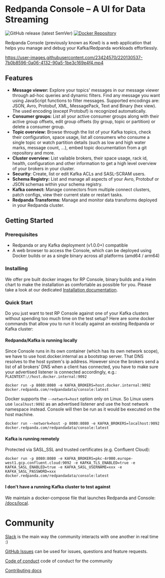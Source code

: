 # Redpanda Console – A UI for Data Streaming

![GitHub release (latest SemVer)](https://img.shields.io/github/v/release/redpanda-data/console?sort=semver)
[![Docker Repository](https://img.shields.io/badge/docker%20image-ready-green "Docker Repository")](https://hub.docker.com/r/redpandadata/console/tags)

Redpanda Console (previously known as Kowl) is a web application that helps you manage and debug your Kafka/Redpanda workloads effortlessly.

https://user-images.githubusercontent.com/23424570/220130537-7b0b8596-0a06-4132-90a5-1be3c169e4f4.mp4

## Features

- **Message viewer:** Explore your topics' messages in our message viewer through ad-hoc queries and dynamic filters. Find any message you want using JavaScript functions to filter messages. Supported encodings are: JSON, Avro, Protobuf, XML, MessagePack, Text and Binary (hex view). The used encoding (except Protobuf) is recognized automatically.
- **Consumer groups:** List all your active consumer groups along with their active group offsets, edit group offsets (by group, topic or partition) or delete a consumer group.
- **Topic overview:** Browse through the list of your Kafka topics, check their configuration, space usage, list all consumers who consume a single topic or watch partition details (such as low and high water marks, message count, ...), embed topic documentation from a git repository and more.
- **Cluster overview:** List vailable brokers, their space usage, rack id, health, configuration and other information to get a high level overview of your brokers in your cluster.
- **Security**: Create, list or edit Kafka ACLs and SASL-SCRAM users.
- **Schema Registry:** List and manage all aspects of your Avro, Protobuf or JSON schemas within your schema registry.
- **Kafka connect:** Manage connectors from multiple connect clusters, patch configs, view their current state or restart tasks.
- **Redpanda Transforms:** Manage and monitor data transforms deployed in your Redpanda cluster.  

## Getting Started

### Prerequisites

- Redpanda or any Kafka deployment (v1.0.0+) compatible
- A web browser to access the Console, which can be deployed using Docker builds or as a single binary across all platforms (amd64 / arm64)

### Installing

We offer pre built docker images for RP Console, binary builds and a Helm chart to make the installation as comfortable as possible for you. Please take a look at our dedicated [Installation documentation](https://docs.redpanda.com/current/get-started/quick-start/).

### Quick Start

Do you just want to test RP Console against one of your Kafka clusters without spending too much time on the test setup? Here are some docker commands that allow you to run it locally against an existing Redpanda or Kafka cluster:

#### Redpanda/Kafka is running locally

Since Console runs in its own container (which has its own network scope), we have to use host.docker.internal as a bootstrap server. That DNS resolves to the host system's ip address. However since the brokers send a list of all brokers' DNS when a client has connected, you have to make sure your advertised listener is connected accordingly, e.g.: `PLAINTEXT://host.docker.internal:9092`

```shell
docker run -p 8080:8080 -e KAFKA_BROKERS=host.docker.internal:9092 docker.redpanda.com/redpandadata/console:latest
```

Docker supports the `--network=host` option only on Linux. So Linux users use `localhost:9092` as an advertised listener and use the host network namespace instead. Console will then be run as it would be executed on the host machine.

```shell
docker run --network=host -p 8080:8080 -e KAFKA_BROKERS=localhost:9092 docker.redpanda.com/redpandadata/console:latest
```

#### Kafka is running remotely

Protected via SASL_SSL and trusted certificates (e.g. Confluent Cloud):

```shell
docker run -p 8080:8080 -e KAFKA_BROKERS=pkc-4r000.europe-west1.gcp.confluent.cloud:9092 -e KAFKA_TLS_ENABLED=true -e KAFKA_SASL_ENABLED=true -e KAFKA_SASL_USERNAME=xxx -e KAFKA_SASL_PASSWORD=xxx docker.redpanda.com/redpandadata/console:latest
```

#### I don't have a running Kafka cluster to test against

We maintain a docker-compose file that launches Redpanda and Console: [/docs/local](./docs/local).

# Community

[Slack](https://redpanda.com/slack) is the main way the community interacts with one another in real time :)

[GitHub Issues](https://github.com/redpanda-data/console/issues) can be used for issues, questions and feature requests.

[Code of conduct](https://github.com/redpanda-data/redpanda/blob/dev/CODE_OF_CONDUCT.md) code of conduct for the community

[Contributing docs](./CONTRIBUTING.md)
